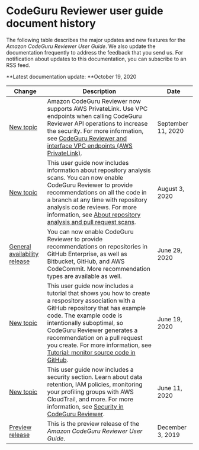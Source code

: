 # CodeGuru Reviewer user guide document history<a name="doc-history"></a>

The following table describes the major updates and new features for the *Amazon CodeGuru Reviewer User Guide*\. We also update the documentation frequently to address the feedback that you send us\. For notification about updates to this documentation, you can subscribe to an RSS feed\.

**Latest documentation update: **October 19, 2020

| Change | Description | Date | 
| --- |--- |--- |
| [New topic](#doc-history) | Amazon CodeGuru Reviewer now supports AWS PrivateLink\. Use VPC endpoints when calling CodeGuru Reviewer API operations to increase the security\. For more information, see [CodeGuru Reviewer and interface VPC endpoints \(AWS PrivateLink\)](https://docs.aws.amazon.com/codeguru/latest/reviewer-ug/vpc-interface-endpoints.html)\.  | September 11, 2020 | 
| [New topic](#doc-history) | This user guide now includes information about repository analysis scans\. You can now enable CodeGuru Reviewer to provide recommendations on all the code in a branch at any time with repository analysis code reviews\. For more information, see [About repository analysis and pull request scans](https://docs.aws.amazon.com/codeguru/latest/reviewer-ug/get-results.html#repository-analysis-vs-pull-request)\. | August 3, 2020 | 
| [General availability release](#doc-history) | You can now enable CodeGuru Reviewer to provide recommendations on repositories in GitHub Enterprise, as well as Bitbucket, GitHub, and AWS CodeCommit\. More recommendation types are available as well\. | June 29, 2020 | 
| [New topic](#doc-history) | This user guide now includes a tutorial that shows you how to create a respository association with a GitHub repository that has example code\. The example code is intentionally suboptimal, so CodeGuru Reviewer generates a recommendation on a pull request you create\. For more information, see [Tutorial: monitor source code in GitHub](https://docs.aws.amazon.com/codeguru/latest/reviewer-ug/tutorial-github-reviewer.html)\. | June 19, 2020 | 
| [New topic](#doc-history) | This user guide now includes a security section\. Learn about data retention, IAM policies, monitoring your profiling groups with AWS CloudTrail, and more\. For more information, see [Security in CodeGuru Reviewer](https://docs.aws.amazon.com/codeguru/latest/reviewer-ug/security.html)\. | June 11, 2020 | 
| [Preview release](#doc-history) | This is the preview release of the *Amazon CodeGuru Reviewer User Guide*\. | December 3, 2019 | 